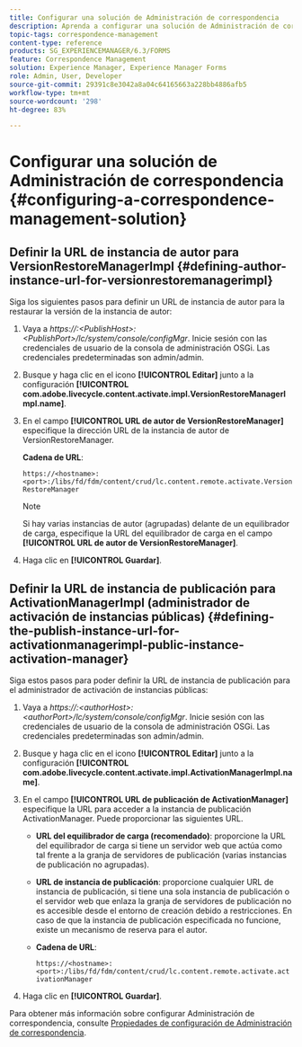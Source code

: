 ```yaml
---
title: Configurar una solución de Administración de correspondencia
description: Aprenda a configurar una solución de Administración de correspondencia en un entorno de AEM Forms.
topic-tags: correspondence-management
content-type: reference
products: SG_EXPERIENCEMANAGER/6.3/FORMS
feature: Correspondence Management
solution: Experience Manager, Experience Manager Forms
role: Admin, User, Developer
source-git-commit: 29391c8e3042a8a04c64165663a228bb4886afb5
workflow-type: tm+mt
source-wordcount: '298'
ht-degree: 83%

---
```


# Configurar una solución de Administración de correspondencia {#configuring-a-correspondence-management-solution}

## Definir la URL de instancia de autor para VersionRestoreManagerImpl {#defining-author-instance-url-for-versionrestoremanagerimpl}

Siga los siguientes pasos para definir un URL de instancia de autor para la restaurar la versión de la instancia de autor:

1. Vaya a *https://:&lt;PublishHost>:&lt;PublishPort>/lc/system/console/configMgr*. Inicie sesión con las credenciales de usuario de la consola de administración OSGi. Las credenciales predeterminadas son admin/admin.
1. Busque y haga clic en el icono **[!UICONTROL Editar]** junto a la configuración **[!UICONTROL com.adobe.livecycle.content.activate.impl.VersionRestoreManagerImpl.name]**.
1. En el campo **[!UICONTROL URL de autor de VersionRestoreManager]** especifique la dirección URL de la instancia de autor de VersionRestoreManager.

   **Cadena de URL**:

   `https://<hostname>:<port>:/libs/fd/fdm/content/crud/lc.content.remote.activate.VersionRestoreManager`

   >[!NOTE]
   >
   >Si hay varias instancias de autor (agrupadas) delante de un equilibrador de carga, especifique la URL del equilibrador de carga en el campo **[!UICONTROL URL de autor de VersionRestoreManager]**.

1. Haga clic en **[!UICONTROL Guardar]**.

## Definir la URL de instancia de publicación para ActivationManagerImpl (administrador de activación de instancias públicas) {#defining-the-publish-instance-url-for-activationmanagerimpl-public-instance-activation-manager}

Siga estos pasos para poder definir la URL de instancia de publicación para el administrador de activación de instancias públicas:

1. Vaya a *https://:&lt;authorHost>:&lt;authorPort>/lc/system/console/configMgr*. Inicie sesión con las credenciales de usuario de la consola de administración OSGi. Las credenciales predeterminadas son admin/admin.
1. Busque y haga clic en el icono **[!UICONTROL Editar]** junto a la configuración **[!UICONTROL com.adobe.livecycle.content.activate.impl.ActivationManagerImpl.name]**.
1. En el campo **[!UICONTROL URL de publicación de ActivationManager]** especifique la URL para acceder a la instancia de publicación ActivationManager. Puede proporcionar las siguientes URL.

   * **URL del equilibrador de carga (recomendado)**: proporcione la URL del equilibrador de carga si tiene un servidor web que actúa como tal frente a la granja de servidores de publicación (varias instancias de publicación no agrupadas).
   * **URL de instancia de publicación**: proporcione cualquier URL de instancia de publicación, si tiene una sola instancia de publicación o el servidor web que enlaza la granja de servidores de publicación no es accesible desde el entorno de creación debido a restricciones. En caso de que la instancia de publicación especificada no funcione, existe un mecanismo de reserva para el autor.
   * **Cadena de URL**:

     `https://<hostname>:<port>:/libs/fd/fdm/content/crud/lc.content.remote.activate.activationManager`

1. Haga clic en **[!UICONTROL Guardar]**.

Para obtener más información sobre configurar Administración de correspondencia, consulte [Propiedades de configuración de Administración de correspondencia](https://helpx.adobe.com/es/aem-forms/6-2/cm-configuration-properties.html).
